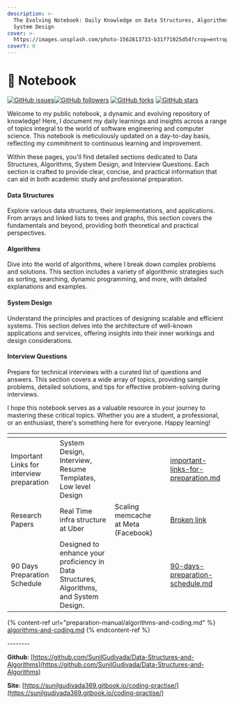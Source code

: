 ```yaml
---
description: >-
  The Evolving Notebook: Daily Knowledge on Data Structures, Algorithms, and
  System Design
cover: >-
  https://images.unsplash.com/photo-1562813733-b31f71025d54?crop=entropy&cs=srgb&fm=jpg&ixid=M3wxOTcwMjR8MHwxfHNlYXJjaHw4fHxjb2Rpbmd8ZW58MHx8fHwxNzIwNTQ1NjY5fDA&ixlib=rb-4.0.3&q=85
coverY: 0
---
```


# 📒 Notebook

[![GitHub issues](https://img.shields.io/github/issues/SunilGudivada/Data-Structures-and-Algorithms.svg)![GitHub followers](https://img.shields.io/github/followers/SunilGudivada.svg?style=social\&label=Follow\&maxAge=2592000)](https://github.com/sunilGudivada?tab=followers) [![GitHub forks](https://img.shields.io/github/forks/SunilGudivada/Data-Structures-and-Algorithms.svg?style=social\&label=Fork\&maxAge=2592000)](https://github.com/SunilGudivada/Data-Structures-and-Algorithms/network/) [![GitHub stars](https://img.shields.io/github/stars/SunilGudivada/Data-Structures-and-Algorithms.svg?style=social\&label=Star\&maxAge=2592000)](https://github.com/SunilGudivada/Data-Structures-and-Algorithms/stargazers/)

Welcome to my public notebook, a dynamic and evolving repository of knowledge! Here, I document my daily learnings and insights across a range of topics integral to the world of software engineering and computer science. This notebook is meticulously updated on a day-to-day basis, reflecting my commitment to continuous learning and improvement.

Within these pages, you'll find detailed sections dedicated to Data Structures, Algorithms, System Design, and Interview Questions. Each section is crafted to provide clear, concise, and practical information that can aid in both academic study and professional preparation.

#### Data Structures

Explore various data structures, their implementations, and applications. From arrays and linked lists to trees and graphs, this section covers the fundamentals and beyond, providing both theoretical and practical perspectives.

#### Algorithms

Dive into the world of algorithms, where I break down complex problems and solutions. This section includes a variety of algorithmic strategies such as sorting, searching, dynamic programming, and more, with detailed explanations and examples.

#### System Design

Understand the principles and practices of designing scalable and efficient systems. This section delves into the architecture of well-known applications and services, offering insights into their inner workings and design considerations.

#### Interview Questions

Prepare for technical interviews with a curated list of questions and answers. This section covers a wide array of topics, providing sample problems, detailed solutions, and tips for effective problem-solving during interviews.

I hope this notebook serves as a valuable resource in your journey to mastering these critical topics. Whether you are a student, a professional, or an enthusiast, there's something here for everyone. Happy learning!





<table data-view="cards"><thead><tr><th></th><th></th><th></th><th></th><th data-hidden data-card-target data-type="content-ref"></th></tr></thead><tbody><tr><td>Important Links for interview preparation</td><td>System Design, Interview, Resume Templates, Low level Design</td><td></td><td></td><td><a href="interview-questions/important-links-for-preparation.md">important-links-for-preparation.md</a></td></tr><tr><td>Research Papers</td><td>Real Time infra structure at Uber</td><td>Scaling memcache at Meta (Facebook)</td><td></td><td><a href="broken-reference">Broken link</a></td></tr><tr><td>90 Days Preparation Schedule</td><td>Designed to enhance your proficiency in Data Structures, Algorithms, and System Design. </td><td></td><td></td><td><a href="miscellaneous/90-days-preparation-schedule.md">90-days-preparation-schedule.md</a></td></tr></tbody></table>



{% content-ref url="preparation-manual/algorithms-and-coding.md" %}
[algorithms-and-coding.md](preparation-manual/algorithms-and-coding.md)
{% endcontent-ref %}



\--------

**Github**: [https://github.com/SunilGudivada/Data-Structures-and-Algorithms](https://github.com/SunilGudivada/Data-Structures-and-Algorithms)

**Site**: [https://sunilgudivada369.gitbook.io/coding-practise/](https://sunilgudivada369.gitbook.io/coding-practise/)
